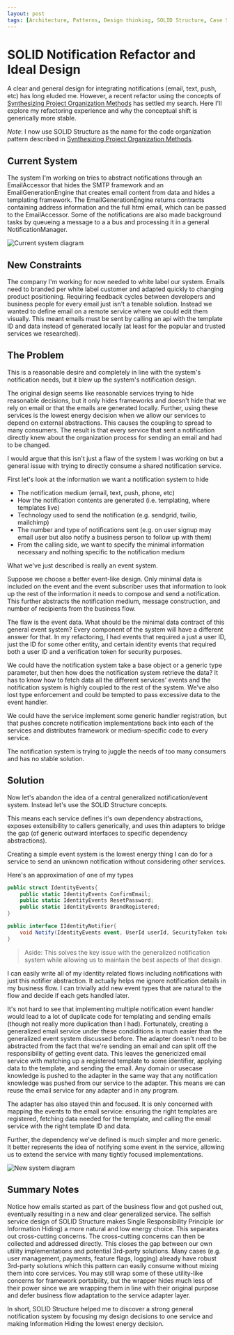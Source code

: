 ```yaml
---
layout: post
tags: [Architecture, Patterns, Design thinking, SOLID Structure, Case Study]
---
```


# SOLID Notification Refactor and Ideal Design

A clear and general design for integrating notifications (email, text, push, etc) has long eluded me. However, a recent refactor using the concepts of [Synthesizing Project Organization Methods](2020-07-10-Synthesizing-Structure.md) has settled my search. Here I'll explore my refactoring experience and why the conceptual shift is generically more stable. 

*Note*: I now use SOLID Structure as the name for the code organization pattern described in [Synthesizing Project Organization Methods](2020-07-10-Synthesizing-Structure.md). 

## Current System

The system I'm working on tries to abstract notifications through an EmailAccessor that hides the SMTP framework and an EmailGenerationEngine that creates email content from data and hides a templating framework. The EmailGenerationEngine returns contracts containing address information and the full html email, which can be passed to the EmailAccessor. Some of the notifications are also made background tasks by queueing a message to a a bus and processing it in a general NotificationManager.

![Current system diagram](../post-media/Notifications-Design/Old-System-Diagram.drawio.svg)

## New Constraints
The company I'm working for now needed to white label our system. Emails need to branded per white label customer and adapted quickly to changing product positioning. Requiring feedback cycles between developers and business people for every email just isn't a tenable solution. Instead we wanted to define email on a remote service where we could edit them visually. This meant emails must be sent by calling an api with the template ID and data instead of generated locally (at least for the popular and trusted services we researched).

## The Problem
This is a reasonable desire and completely in line with the system's notification needs, but it blew up the system's notification design.

The original design seems like reasonable services trying to hide reasonable decisions, but it only hides frameworks and doesn't hide that we rely on email or that the emails are generated locally. Further, using these services is the lowest energy decision when we allow our services to depend on external abstractions. This causes the coupling to spread to many consumers. The result is that every service that sent a notification directly knew about the organization process for sending an email and had to be changed. 

I would argue that this isn't just a flaw of the system I was working on but a general issue with trying to directly consume a shared notification service. 

First let's look at the information we want a notification system to hide
 - The notification medium (email, text, push, phone, etc)
 - How the notification contents are generated (i.e. templating, where templates live)
 - Technology used to send the notification (e.g. sendgrid, twilio, mailchimp)
 - The number and type of notifications sent (e.g. on user signup may email user but also notify a business person to follow up with them)
 - From the calling side, we want to specify the minimal information necessary and nothing specific to the notification medium

What we've just described is really an event system.

Suppose we choose a better event-like design. Only minimal data is included on the event and the event subscriber uses that information to look up the rest of the information it needs to compose and send a notification. This further abstracts the notification medium, message construction, and number of recipients from the business flow.

The flaw is the event data. What should be the minimal data contract of this general event system? Every component of the system will have a different answer for that. In my refactoring, I had events that required a just a user ID, just the ID for some other entity, and certain identity events that required both a user ID and a verification token for security purposes. 

We could have the notification system take a base object or a generic type parameter, but then how does the notification system retrieve the data? It has to know how to fetch data all the different services' events and the notification system is highly coupled to the rest of the system. We've also lost type enforcement and could be tempted to pass excessive data to the event handler.

We could have the service implement some generic handler registration, but that pushes concrete notification implementations back into each of the services and distributes framework or medium-specific code to every service. 

The notification system is trying to juggle the needs of too many consumers and has no stable solution.

## Solution 
Now let's abandon the idea of a central generalized notification/event system. Instead let's use the SOLID Structure concepts. 

This means each service defines it's own dependency abstractions, exposes extensibility to callers generically, and uses thin adapters to bridge the gap (of generic outward interfaces to specific dependency abstractions).

Creating a simple event system is the lowest energy thing I can do for a service to send an unknown notification without considering other services.  

Here's an approximation of one of my types
```cs
public struct IdentityEvents{
    public static IdentityEvents ConfirmEmail; 
    public static IdentityEvents ResetPassword; 
    public static IdentityEvents BrandRegistered; 
}

public interface IIdentityNotifier{
    void Notify(IdentityEvents event, UserId userId, SecurityToken token);
}
```
> Aside: This solves the key issue with the generalized notification system while allowing us to maintain the best aspects of that design.

I can easily write all of my identity related flows including notifications with just this notifier abstraction. It actually helps me ignore notification details in my business flow. I can trivially add new event types that are natural to the flow and decide if each gets handled later.

It's not hard to see that implementing multiple notification event handler would lead to a lot of duplicate code for templating and sending emails (though not really more duplication than I had). Fortunately, creating a generalized email service under these condiditions is much easier than the generalized event system discussed before. The adapter doesn't need to be abstracted from the fact that we're sending an email and can split off the responsibility of getting event data. This leaves the genericized email service with matching up a registered template to some identifier, applying data to the template, and sending the email. Any domain or usecase knowledge is pushed to the adapter in the same way that any notification knowledge was pushed from our service to the adapter. This means we can reuse the email service for any adapter and in any program.

The adapter has also stayed thin and focused. It is only concerned with mapping the events to the email service: ensuring the right templates are registered, fetching data needed for the template, and calling the email service with the right template ID and data.

Further, the dependency we've defined is much simpler and more generic. It better represents the idea of notifying some event in the service, allowing us to extend the service with many tightly focused implementations.

![New system diagram](../post-media/Notifications-Design/New-System-Diagram.drawio.svg)

## Summary Notes

Notice how emails started as part of the business flow and got pushed out, eventually resulting in a new and clear generalized service. The selfish service design of SOLID Structure makes Single Responsibility Principle (or Information Hiding) a more natural and low energy choice. This separates out cross-cutting concerns. The cross-cutting concerns can then be collected and addressed directly. This closes the gap between our own utility implementations and potential 3rd-party solutions. Many cases (e.g. user management, payments, feature flags, logging) already have robust 3rd-party solutions which this pattern can easily consume without mixing them into core services. You may still wrap some of these utility-like concerns for framework portability, but the wrapper hides much less of their power since we are wrapping them in line with their original purpose and defer business flow adaptation to the service adapter layer.

In short, SOLID Structure helped me to discover a strong general notification system by focusing my design decisions to one service and making Information Hiding the lowest energy decision.